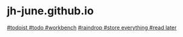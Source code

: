# jh-june.github.io

[#todoist #todo #workbench](https://todoist.com/app/project/2300467162)
[#raindrop #store everything #read later](https://app.raindrop.io/my/0)
